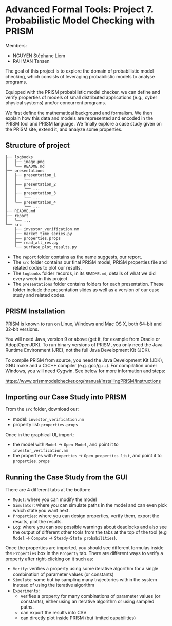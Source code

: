 # Advanced Formal Tools: Project 7. Probabilistic Model Checking with PRISM

Members:
- NGUYEN Stéphane Liem
- RAHMAN Tansen

The goal of this project is to explore the domain of probabilistic model checking, which consists of leveraging probabilistic models to analyse programs.

Equipped with the PRISM probabilistic model checker, we can define and verify properties of models of small distributed applications (e.g., cyber physical systems) and/or concurrent programs.

We first define the mathematical background and formalism. We then explain how this data and models are represented and encoded in the PRISM tool and PRISM language. We finally explore a case study given on the PRISM site, extend it, and analyze some properties.

## Structure of project

```
├── logbooks
│   ├── image.png
│   └── README.md
├── presentations
│   ├── presentation_1
│   │   └── ...
│   ├── presentation_2
│   │   └── ...
│   ├── presentation_3
│   │   └── ...
│   └── presentation_4
│       └── ...
├── README.md
├── report
│   └── ...
└── src
    ├── investor_verification.nm
    ├── market_time_series.py
    ├── properties.props
    ├── read_all_res.py
    └── surface_plot_results.py

```

- The `report` folder contains as the name suggests, our report.
- The `src` folder contains our final PRISM model, PRISM properties file and related codes to plot our results.
- The `logbooks` folder records, in its `README.md`, details of what we did every week in this project.
- The `presentations` folder contains folders for each presentation. These folder include the presentation slides as well as a version of our case study and related codes.

## PRISM Installation

PRISM is known to run on Linux, Windows and Mac OS X, both 64-bit and 32-bit versions.

You will need Java, version 9 or above (get it, for example from Oracle or AdoptOpenJDK). To run binary versions of PRISM, you only need the Java Runtime Environment (JRE), not the full Java Development Kit (JDK).

To compile PRISM from source, you need the Java Development Kit (JDK), GNU make and a C/C++ compiler (e.g. gcc/g++). For compilation under Windows, you will need Cygwin. See below for more information and steps:

https://www.prismmodelchecker.org/manual/InstallingPRISM/Instructions

## Importing our Case Study into PRISM

From the `src` folder, download our:
 - model: `investor_verification.nm`
 - property list: `properties.props`

Once in the graphical UI, import:
 - the model with `Model` $\rightarrow$ `Open Model`, and point it to `investor_verification.nm`
 - the properties with `Properties` $\rightarrow$ `Open properties list`, and point it to `properties.props`

## Running the Case Study from the GUI

There are 4 different tabs at the bottom:
- `Model`: where you can modify the model
- `Simulator`: where you can simulate paths in the model and can even pick which state you want next.
- `Properties`: where you can design properties, verify them, export the results, plot the results.
- `Log`: where you can see possible warnings about deadlocks and also see the output of different other tools
from the tabs at the top of the tool (e.g `Model` $\rightarrow$ `Compute` $\rightarrow$ `Steady-State probabilities`).

Once the properties are imported, you should see different formulas inside the `Properties` box in the `Property` tab.
There are different ways to verify a property after right-clicking on it such as:
- `Verify`: verifies a property using some iterative algorithm for a single combination of parameter values (or constants)
- `Simulate`: same but by sampling many trajectories within the system instead of using the iterative algorithm
- `Experiments`:
	- verifies a property for many combinations of parameter values (or constants),
either using an iterative algorithm or using sampled paths.
	- can export the results into CSV
	- can directly plot inside PRISM (but limited capabilities)
	

